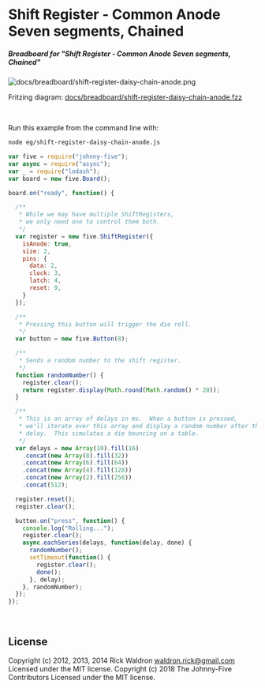 <!--remove-start-->

# Shift Register - Common Anode Seven segments, Chained

<!--remove-end-->






##### Breadboard for "Shift Register - Common Anode Seven segments, Chained"



![docs/breadboard/shift-register-daisy-chain-anode.png](breadboard/shift-register-daisy-chain-anode.png)<br>

Fritzing diagram: [docs/breadboard/shift-register-daisy-chain-anode.fzz](breadboard/shift-register-daisy-chain-anode.fzz)

&nbsp;




Run this example from the command line with:
```bash
node eg/shift-register-daisy-chain-anode.js
```


```javascript
var five = require("johnny-five");
var async = require("async");
var _ = require("lodash");
var board = new five.Board();

board.on("ready", function() {

  /**
   * While we may have multiple ShiftRegisters,
   * we only need one to control them both.
   */
  var register = new five.ShiftRegister({
    isAnode: true,
    size: 2,
    pins: {
      data: 2,
      clock: 3,
      latch: 4,
      reset: 9,
    }
  });

  /**
   * Pressing this button will trigger the die roll.
   */
  var button = new five.Button(8);

  /**
   * Sends a random number to the shift register.
   */
  function randomNumber() {
    register.clear();
    return register.display(Math.round(Math.random() * 20));
  }

  /**
   * This is an array of delays in ms.  When a button is pressed,
   * we'll iterate over this array and display a random number after the
   * delay.  This simulates a die bouncing on a table.
   */
  var delays = new Array(10).fill(16)
    .concat(new Array(8).fill(32))
    .concat(new Array(6).fill(64))
    .concat(new Array(4).fill(128))
    .concat(new Array(2).fill(256))
    .concat(512);

  register.reset();
  register.clear();

  button.on("press", function() {
    console.log("Rolling...");
    register.clear();
    async.eachSeries(delays, function(delay, done) {
      randomNumber();
      setTimeout(function() {
        register.clear();
        done();
      }, delay);
    }, randomNumber);
  });
});

```








&nbsp;

<!--remove-start-->

## License
Copyright (c) 2012, 2013, 2014 Rick Waldron <waldron.rick@gmail.com>
Licensed under the MIT license.
Copyright (c) 2018 The Johnny-Five Contributors
Licensed under the MIT license.

<!--remove-end-->
